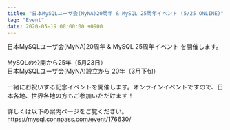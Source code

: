 ```yaml
---
title: "日本MySQLユーザ会(MyNA)20周年 & MySQL 25周年イベント (5/25 ONLINE)"
tag: "Event"
date: 2020-05-19 00:00:00 +0900
---
```


日本MySQLユーザ会(MyNA)20周年 & MySQL 25周年イベント を開催します。<br>
<br>
MySQLの公開から25年（5月23日）<br>
日本MySQLユーザ会(MyNA)設立から 20年（3月下旬）<br>
<br>
一緒にお祝いする記念イベントを開催します。オンラインイベントですので、日本各地、世界各地の方もご参加いただけます！<br>
<br>
詳しくは以下の案内ページをご覧ください。<br>
https://mysql.connpass.com/event/176630/<br>
<br>
<br>
<br>
